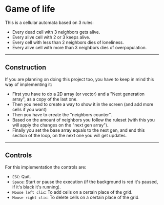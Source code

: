 # Game of life

This is a cellular automata based on 3 rules:

+ Every dead cell with 3 neighbors gets alive.
+ Every alive cell with 2 or 3 keeps alive.
+ Every cell with less than 2 neighbors dies of loneliness.
+ Every alive cell with more than 3 neighbors dies of overpopulation.

---

## Construction

If you are planning on doing this project too, you have to keep in mind this way of implementing it:

+ First you have to do a 2D array (or vector) and a "Next generation array", as a copy of the last one.
+ Then you need to create a way to show it in the screen (and add more cells if you want)
+ Then you have to create the "neighbors counter".
+ Based on the amount of neighbors you follow the ruleset (with this you will apply the changes on the "next gen array").
+ Finally you set the base array equals to the next gen, and end this section of the loop, on the next one you will get updates.

---

## Controls

For this implementation the controls are:

+ `ESC`: Quit.
+ `Space`: Start or pause the execution (if the background is red it's paused, if it's black it's running).
+ `Mouse left clic`: To add cells on a certain place of the grid.
+ `Mouse right clic`: To delete cells on a certain place of the grid.
